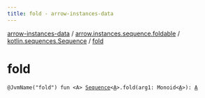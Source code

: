 ```yaml
---
title: fold - arrow-instances-data
---
```


[arrow-instances-data](../../index.html) / [arrow.instances.sequence.foldable](../index.html) / [kotlin.sequences.Sequence](index.html) / [fold](./fold.html)

# fold

`@JvmName("fold") fun <A> `[`Sequence`](https://kotlinlang.org/api/latest/jvm/stdlib/kotlin.sequences/-sequence/index.html)`<`[`A`](fold.html#A)`>.fold(arg1: Monoid<`[`A`](fold.html#A)`>): `[`A`](fold.html#A)